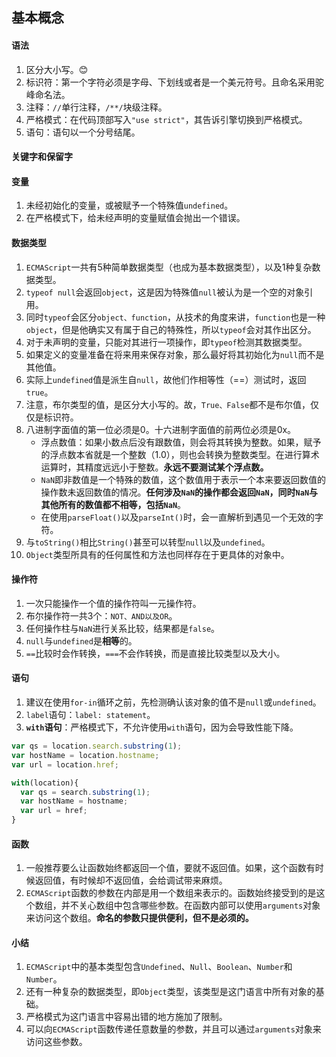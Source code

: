## 基本概念
#### 语法
1. 区分大小写。😊
2. 标识符：第一个字符必须是字母、下划线或者是一个美元符号。且命名采用驼峰命名法。
3. 注释：`//`单行注释，`/**/`块级注释。
4. 严格模式：在代码顶部写入`"use strict"`，其告诉引擎切换到严格模式。
5. 语句：语句以一个分号结尾。
#### 关键字和保留字
#### 变量
1. 未经初始化的变量，或被赋予一个特殊值`undefined`。
2. 在严格模式下，给未经声明的变量赋值会抛出一个错误。
#### 数据类型
1. `ECMAScript`一共有5种简单数据类型（也成为基本数据类型），以及1种复杂数据类型。
2. `typeof null`会返回`object`，这是因为特殊值`null`被认为是一个空的对象引用。
3. 同时`typeof`会区分`object、function`，从技术的角度来讲，`function`也是一种`object`，但是他确实又有属于自己的特殊性，所以`typeof`会对其作出区分。
4. 对于未声明的变量，只能对其进行一项操作，即`typeof`检测其数据类型。
5. 如果定义的变量准备在将来用来保存对象，那么最好将其初始化为`null`而不是其他值。
6. 实际上`undefined`值是派生自`null`，故他们作相等性（==）测试时，返回`true`。
7. 注意，布尔类型的值，是区分大小写的。故，`True、False`都不是布尔值，仅仅是标识符。
8. 八进制字面值的第一位必须是0。十六进制字面值的前两位必须是0x。
    -  浮点数值：如果小数点后没有跟数值，则会将其转换为整数。如果，赋予的浮点数本省就是一个整数（1.0），则也会转换为整数类型。在进行算术运算时，其精度远远小于整数。**永远不要测试某个浮点数。**
    -  `NaN`即非数值是一个特殊的数值，这个数值用于表示一个本来要返回数值的操作数未返回数值的情况。**任何涉及`NaN`的操作都会返回`NaN`，同时`NaN`与其他所有的数值都不相等，包括`NaN`**。
    -  在使用`parseFloat()`以及`parseInt()`时，会一直解析到遇见一个无效的字符。
9. 与`toString()`相比`String()`甚至可以转型`null`以及`undefined`。
10. `Object`类型所具有的任何属性和方法也同样存在于更具体的对象中。
#### 操作符
1. 一次只能操作一个值的操作符叫一元操作符。
2. 布尔操作符一共3个：`NOT、AND以及OR`。
3. 任何操作柱与`NaN`进行关系比较，结果都是`false`。
4. `null`与`undefined`是**相等**的。
5. `==`比较时会作转换，`===`不会作转换，而是直接比较类型以及大小。
#### 语句
1. 建议在使用`for-in`循环之前，先检测确认该对象的值不是`null`或`undefined`。
2. `label`语句：`label: statement`。
3. **`with`语句**：严格模式下，不允许使用`with`语句，因为会导致性能下降。
```javascript
var qs = location.search.substring(1);
var hostName = location.hostname;
var url = location.href;

with(location){
  var qs = search.substring(1);
  var hostName = hostname;
  var url = href;
}
```
#### 函数
1. 一般推荐要么让函数始终都返回一个值，要就不返回值。如果，这个函数有时候返回值，有时候却不返回值，会给调试带来麻烦。
2. `ECMAScript`函数的参数在内部是用一个数组来表示的。函数始终接受到的是这个数组，并不关心数组中包含哪些参数。在函数内部可以使用`arguments`对象来访问这个数组。**命名的参数只提供便利，但不是必须的。**

#### 小结
1. `ECMAScript`中的基本类型包含`Undefined`、`Null`、`Boolean`、`Number`和`Number`。
2. 还有一种复杂的数据类型，即`Object`类型，该类型是这门语言中所有对象的基础。
3. 严格模式为这门语言中容易出错的地方施加了限制。
4. 可以向`ECMAScript`函数传递任意数量的参数，并且可以通过`arguments`对象来访问这些参数。
